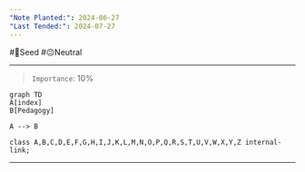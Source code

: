 ```yaml
---
"Note Planted:": 2024-06-27
"Last Tended:": 2024-07-27
---
```

#🌱Seed  #😐Neutral 
****
> `Importance`: 10%

```mermaid 
graph TD 
A[index] 
B[Pedagogy] 

A --> B 

class A,B,C,D,E,F,G,H,I,J,K,L,M,N,O,P,Q,R,S,T,U,V,W,X,Y,Z internal-link; 
```

***